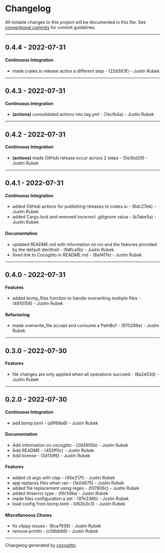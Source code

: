 # Changelog
All notable changes to this project will be documented in this file. See [conventional commits](https://www.conventionalcommits.org/) for commit guidelines.

- - -
## 0.4.4 - 2022-07-31
#### Continuous Integration
- made crates.io release action a different step - (22d383f) - Justin Rubek

- - -

## 0.4.3 - 2022-07-31
#### Continuous Integration
- **(actions)** consolidated actions into tag.yml - (7ecfb4a) - Justin Rubek

- - -

## 0.4.2 - 2022-07-31
#### Continuous Integration
- **(actions)** made GitHub release occur across 2 steps - (5e3bd29) - Justin Rubek

- - -

## 0.4.1 - 2022-07-31
#### Continuous Integration
- added GitHub actions for publishing releases to crates.io - (6dc27eb) - Justin Rubek
- added Cargo.lock and removed incorrect .gitignore value - (b7abe5a) - Justin Rubek
#### Documentation
- updated README.md with information on nix and the features provided by the default devShell - (9dfca5b) - Justin Rubek
- fixed link to Cocogitto in README.md - (8af4f7e) - Justin Rubek

- - -

## 0.4.0 - 2022-07-31
#### Features
- added bomp_files function to handle overwriting multiple files - (4910158) - Justin Rubek
#### Refactoring
- made overwrite_file accept and consume a PathBuf - (970286e) - Justin Rubek

- - -

## 0.3.0 - 2022-07-30
#### Features
- file changes are only applied when all operations succeed - (8a2e53d) - Justin Rubek

- - -

## 0.2.0 - 2022-07-30
#### Continuous Integration
- add bomp.toml - (a9f69a6) - Justin Rubek
#### Documentation
- Add information on cocogitto - (294905b) - Justin Rubek
- Add README - (452ff0c) - Justin Rubek
- Add license - (3d11df6) - Justin Rubek
#### Features
- added cli args with clap - (45e217f) - Justin Rubek
- app replaces files when ran - (1e04875) - Justin Rubek
- added file replacement using regex - (f07806c) - Justin Rubek
- added thiserror type - (f9c1d9a) - Justin Rubek
- made files configuration a set - (97e338b) - Justin Rubek
- load config from bomp.toml - (062b3c3) - Justin Rubek
#### Miscellaneous Chores
- fix clippy issues - (8ca7936) - Justin Rubek
- remove println - (c58bb66) - Justin Rubek

- - -

Changelog generated by [cocogitto](https://github.com/cocogitto/cocogitto).